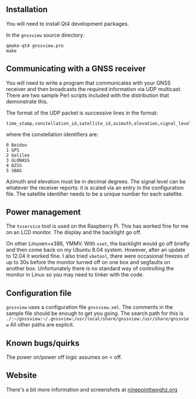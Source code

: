 Installation
------------

You will need to install Qt4 development packages.

In the `gnssview` source directory:

	qmake-qt4 gnssview.pro
	make

Communicating with a GNSS receiver
----------------------------------
You will need to write a program that communicates with your GNSS receiver and then broadcasts the required information via UDP multicast. There are two sample Perl scripts included with the distribution that demonstrate this.

The format of the UDP packet is successive lines in the format:

	time_stamp,constellation_id,satellite_id,azimuth,elevation,signal_level

where the constellation identifiers are:

	0 Beidou
	1 GPS
	2 Galileo
	3 GLONASS
	4 QZSS
	5 SBAS

Azimuth and elevation must be in decimal degrees. The signal level can be whatever the receiver reports: it is scaled via an entry in the configuration file. The satellite identifier needs to be a unique number for each satellite.

Power management
----------------

The `tvservice` tool is used on the Raspberry Pi. This has worked fine for me on an LCD monitor. The display and the backlight go off.

On other Linuxen+x386, YMMV. With `xset`, the backlight would go off briefly and then come back on my Ubuntu 8.04 system. However, after an update to 12.04 it worked fine.  I also tried `vbetool`, there were occasional freezes of up to 30s before the monitor turned off on one box and segfaults on another box. Unfortunately there is no standard way of controlling the monitor in Linux so you may need to tinker with the code.


Configuration file
------------------

`gnssview` uses a configuration file `gnssview.xml`. The comments in the sample file should be enough to get you going.
The search path for this is `./:~/gnssview:~/.gnssview:/usr/local/share/gnssview:/usr/share/gnssview`
All other paths are explicit.

Known bugs/quirks
-----------------

The power on/power off logic assumes on < off.

Website
-------

There's a bit more information and screenshots at [ninepointtwoghz.org](http://ninepointtwoghz.org/gnssview.php)